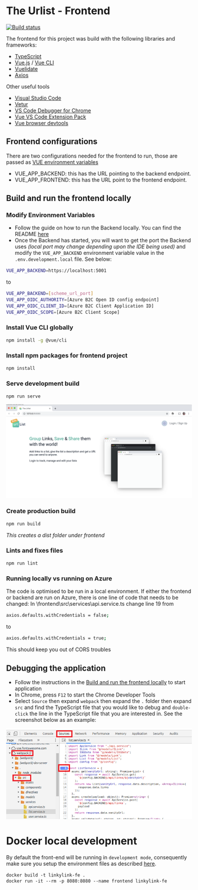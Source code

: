 # The Urlist - Frontend
[![Build status](https://burkeknowswords.visualstudio.com/The%20Urlist/_apis/build/status/Frontend%20Build)](https://burkeknowswords.visualstudio.com/The%20Urlist/_build/latest?definitionId=7)

The frontend for this project was build with the following libraries and frameworks:

* [TypeScript](https://www.typescriptlang.org/)
* [Vue.js](https://github.com/vuejs/vue) / [Vue CLI](https://github.com/vuejs/vue-cli)
* [Vuelidate](https://github.com/vuelidate/vuelidate)
* [Axios](https://github.com/axios/axios)

Other useful tools

* [Visual Studio Code](https://code.visualstudio.com/?WT.mc_id=theurlist-github-buhollan)
* [Vetur](https://marketplace.visualstudio.com/items?itemName=octref.vetur&WT.mc_id=theurlist-github-buhollan)
* [VS Code Debugger for Chrome](https://marketplace.visualstudio.com/items?itemName=msjsdiag.debugger-for-chrome&WT.mc_id=theurlist-github-buhollan)
* [Vue VS Code Extension Pack](https://marketplace.visualstudio.com/items?itemName=sdras.vue-vscode-extensionpack&WT.mc_id=theurlist-github-buhollan)
* [Vue browser devtools](https://github.com/vuejs/vue-devtools)

## <a name="feconfigs" ></a> Frontend configurations

There are two configurations needed for the frontend to run, those are passed as [VUE environment variables](https://cli.vuejs.org/guide/mode-and-env.html)

* VUE_APP_BACKEND: this has the URL pointing to the backend endpoint.
* VUE_APP_FRONTEND: this has the URL point to the frontend endpoint.

## Build and run the frontend locally

### Modify Environment Variables

* Follow the guide on how to run the Backend locally.  You can find the README [here](../api/README.md)
* Once the Backend has started, you will want to get the port the Backend uses *(local port may change depending upon the IDE being used)* and modify the `VUE_APP_BACKEND` environment variable value in the `.env.development.local` file.  See below:

```bash
VUE_APP_BACKEND=https://localhost:5001
```

to

```bash
VUE_APP_BACKEND=[scheme_url_port]
VUE_APP_OIDC_AUTHORITY=[Azure B2C Open ID config endpoint]
VUE_APP_OIDC_CLIENT_ID=[Azure B2C Client Application ID]
VUE_APP_OIDC_SCOPE=[Azure B2C Client Scope]
```

### Install Vue CLI globally

```bash
npm install -g @vue/cli
```

### Install npm packages for frontend project

```bash
npm install
```

### Serve development build

```bash
npm run serve
```

![localhost serve](docs/localhost_serve.png)

### Create production build

```bash
npm run build
```

*This creates a dist folder under frontend*

### Lints and fixes files

```bash
npm run lint
```

### Running locally vs running on Azure 

The code is optimised to be run in a local environment. If either the frontend or backend are run on Azure, there is one line of code that needs to be changed:
In \frontend\src\services\api.service.ts change line 19 from 

```bash
axios.defaults.withCredentials = false;
```

to

```bash
axios.defaults.withCredentials = true;
```

This should keep you out of CORS troubles

## Debugging the application

* Follow the instructions in the [Build and run the frontend locally](##-build-and-run-the-frontend-locally) to start application
* In Chrome, press `F12` to start the Chrome Developer Tools
* Select `Source` then expand `webpack` then expand the `.` folder then expand `src` and find the TypeScript file that you would like to debug and `double-click` the line in the TypeScript file that you are interested in.  See the screenshot below as an example:

![localhost serve](docs/localhost_debugging.png)

# Docker local development
By default the front-end will be running in `development mode`, consequently make sure you setup the environment files as described [here](###-Modify-Environment-Variables).
```
docker build -t linkylink-fe .
docker run -it --rm -p 8080:8080 --name frontend linkylink-fe
```